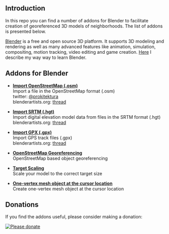 ## Introduction

In this repo you can find a number of addons for Blender to facilitate creation of georeferenced 3D models of neighborhoods. The list of addons is presented below.

[Blender](http://www.blender.org) is a free and open source 3D platform. It supports 3D modeling and rendering as well as many advanced features like animation, simulation, compositing, motion tracking, video editing and game creation.
[Here](https://github.com/vvoovv/blender-geo/wiki/Learning-Blender) I describe my way way to learn Blender.


## Addons for Blender

* **[Import OpenStreetMap (.osm)](https://github.com/vvoovv/blender-geo/wiki/Import-OpenStreetMap-(.osm))**
<br>Import a file in the OpenStreetMap format (.osm)
<br>twitter: [@prokitektura](https://twitter.com/prokitektura)
<br>blenderartists.org: [thread](http://blenderartists.org/forum/showthread.php?334508-Addon-Import-OpenStreetMap-(-osm))

* **[Import SRTM (.hgt)](https://github.com/vvoovv/blender-geo/wiki/Import-SRTM-(.hgt))**
<br>Import digital elevation model data from files in the SRTM format (.hgt)
<br>blenderartists.org: [thread](http://blenderartists.org/forum/showthread.php?334510-Addon-Import-SRTM-terrain-(-hgt))

* **[Import GPX (.gpx)](https://github.com/vvoovv/blender-geo/wiki/Import-GPX-(.gpx))**
<br>Import GPS track files (.gpx)
<br>blenderartists.org: [thread](http://blenderartists.org/forum/showthread.php?363717-Import-GPX-track-(-gpx))

* **[OpenStreetMap Georeferencing](https://github.com/vvoovv/blender-geo/wiki/OpenStreetMap-Georeferencing)**
<br>OpenStreetMap based object georeferencing

* **[Target Scaling](https://github.com/vvoovv/blender-geo/wiki/Target-Scaling)**
<br>Scale your model to the correct target size

* **[One-vertex mesh object at the cursor location](https://github.com/vvoovv/blender-geo/wiki/One-vertex-mesh-object-at-the-cursor-location)**
<br>Create one-vertex mesh object at the cursor location


## Donations
If you find the addons useful, please consider making a donation:

[![Please donate](https://www.paypalobjects.com/en_US/GB/i/btn/btn_donateCC_LG.gif)](https://www.paypal.com/cgi-bin/webscr?cmd=_s-xclick&hosted_button_id=NNQBWQ6TH2N7N)
